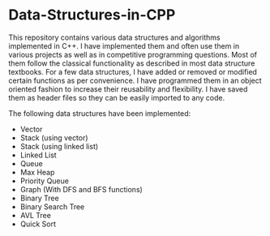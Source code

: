# Data-Structures-in-CPP

This repository contains various data structures and algorithms implemented in C++. I have implemented them and often use them in various projects as well as in competitive programming questions. Most of them follow the classical functionality as described in most data structure textbooks. For a few data structures, I have added or removed or modified certain functions as per convenience. I have programmed them in an object oriented fashion to increase their reusability and flexibility. I have saved them as header files so they can be easily imported to any code.

The following data structures have been implemented:
- Vector
- Stack (using vector)
- Stack (using linked list)
- Linked List
- Queue
- Max Heap
- Priority Queue
- Graph (With DFS and BFS functions)
- Binary Tree
- Binary Search Tree
- AVL Tree
- Quick Sort
